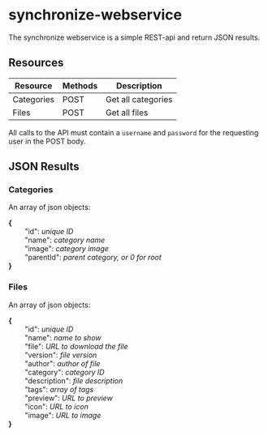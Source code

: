 synchronize-webservice
======================

The synchronize webservice is a simple REST-api and return JSON results.

Resources
---------

|Resource    | Methods    | Description        |
|------------|------------|--------------------|
|Categories  | POST       | Get all categories |
|Files       | POST       | Get all files      |

All calls to the API must contain a `username` and `password` for the requesting user in the POST body.

JSON Results
------------

### Categories
An array of json objects: 

**{**  
&emsp;&emsp; "id": *unique ID*  
&emsp;&emsp; "name": *category name*  
&emsp;&emsp; "image": *category image*  
&emsp;&emsp; "parentId": *parent category, or 0 for root*  
**}**

### Files
An array of json objects:

**{**  
&emsp;&emsp; "id": *unique ID*  
&emsp;&emsp; "name": *name to show*  
&emsp;&emsp; "file": *URL to download the file*  
&emsp;&emsp; "version": *file version*  
&emsp;&emsp; "author": *author of file*  
&emsp;&emsp; "category": *category ID*  
&emsp;&emsp; "description": *file description*  
&emsp;&emsp; "tags": *array of tags*  
&emsp;&emsp; "preview": *URL to preview*  
&emsp;&emsp; "icon": *URL to icon*  
&emsp;&emsp; "image": *URL to image*  
**}**
